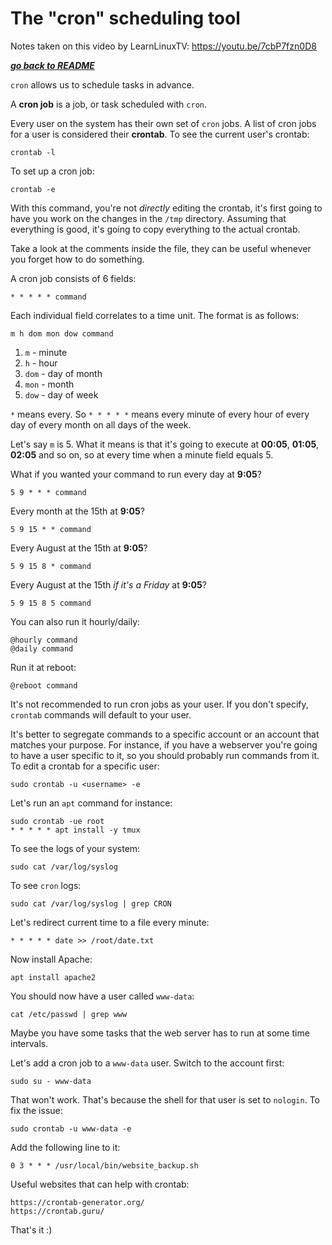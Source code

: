 # The "cron" scheduling tool 

Notes taken on this video by LearnLinuxTV: https://youtu.be/7cbP7fzn0D8 

[***go back to README***](README.md)  

`cron` allows us to schedule tasks in advance.  

A **cron job** is a job, or task scheduled with `cron`.

Every user on the system has their own set of `cron` jobs. A list of cron jobs
for a user is considered their **crontab**. To see the current user's crontab:

    crontab -l

To set up a cron job:

    crontab -e

With this command, you're not *directly* editing the crontab, it's first going 
to have you work on the changes in the `/tmp` directory. Assuming that
everything is good, it's going to copy everything to the actual crontab.

Take a look at the comments inside the file, they can be useful whenever you
forget how to do something.

A cron job consists of 6 fields:

    * * * * * command

Each individual field correlates to a time unit. The format is as follows:

    m h dom mon dow command

1. `m` - minute
2. `h` - hour 
3. `dom` - day of month
1. `mon` - month
4. `dow` - day of week
    
`*` means every. So `* * * * *` means every minute of every hour of every day of
every month on all days of the week. 

Let's say `m` is 5. What it means is that it's going to execute at **00:05**,
**01:05**, **02:05** and so on, so at every time when a minute field equals 5.

What if you wanted your command to run every day at **9:05**?

    5 9 * * * command

Every month at the 15th at **9:05**?

    5 9 15 * * command

Every August at the 15th at **9:05**?

    5 9 15 8 * command

Every August at the 15th *if it's a Friday* at **9:05**?

    5 9 15 8 5 command

You can also run it hourly/daily:

    @hourly command
    @daily command

Run it at reboot:

    @reboot command

It's not recommended to run cron jobs as your user. If you don't specify,
`crontab` commands will default to your user. 

It's better to segregate commands to a specific account or an account that
matches your purpose. For instance, if you have a webserver you're going to have
a user specific to it, so you should probably run commands from it. To edit a
crontab for a specific user:

    sudo crontab -u <username> -e 

Let's run an `apt` command for instance:

    sudo crontab -ue root
    * * * * * apt install -y tmux

To see the logs of your system:

    sudo cat /var/log/syslog

To see `cron` logs:

    sudo cat /var/log/syslog | grep CRON

Let's redirect current time to a file every minute:

    * * * * * date >> /root/date.txt
    
Now install Apache:

    apt install apache2

You should now have a user called `www-data`:

    cat /etc/passwd | grep www

Maybe you have some tasks that the web server has to run at some time
intervals.

Let's add a cron job to a `www-data` user. Switch to the account first:

    sudo su - www-data

That won't work. That's because the shell for that user is set to `nologin`. To
fix the issue:

    sudo crontab -u www-data -e

Add the following line to it:
 
    0 3 * * * /usr/local/bin/website_backup.sh

Useful websites that can help with crontab:

    https://crontab-generator.org/
    https://crontab.guru/

That's it :)
